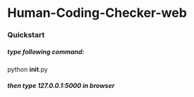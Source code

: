 # Human-Coding-Checker-web
### Quickstart
##### type following command:
python __init__.py
##### then type 127.0.0.1:5000 in browser

